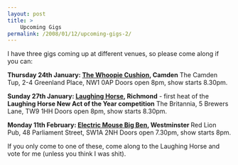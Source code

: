 ```yaml
---
layout: post
title: >
    Upcoming Gigs
permalink: /2008/01/12/upcoming-gigs-2/
---
```

I have three gigs coming up at different venues, so please come along if you can: 

<strong>Thursday 24th January: </strong><a target="_blank" href="http://www.thewhoopiecushion.co.uk/"><strong>The Whoopie Cushion</strong></a><strong>, Camden</strong>
The Camden Tup, 2-4 Greenland Place, NW1 0AP
Doors open 8pm, show starts 8.30pm.

<strong>Sunday 27th January: </strong><a target="_blank" href="http://www.laughinghorsecomedy.co.uk/comedy/richmond.htm"><strong>Laughing Horse</strong></a><strong>, Richmond</strong> - first heat of the <strong>Laughing Horse New Act of the Year competition</strong>
The Britannia, 5 Brewers Lane, TW9 1HH
Doors open 8pm, show starts 8.30pm.

<strong>Monday 11th February: </strong><a target="_blank" href="http://www.electricmousecomedy.com/index.php?option=com_content&amp;task=view&amp;id=109&amp;Itemid=82"><strong>Electric Mouse Big Ben</strong></a><strong>, Westminster
</strong>Red Lion Pub, 48 Parliament Street, SW1A 2NH
Doors open 7.30pm, show starts 8pm.

If you only come to one of these, come along to the Laughing Horse and vote for me (unless you think I was shit).